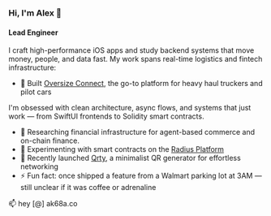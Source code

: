 ### Hi, I'm Alex 👋

#### Lead Engineer

I craft high-performance iOS apps and study backend systems that move money, people, and data fast. My work spans real-time logistics and fintech infrastructure:

- 📱 Built [Oversize Connect](https://apps.apple.com/us/app/oversize-connect/id6741709246), the go-to platform for heavy haul truckers and pilot cars

I'm obsessed with clean architecture, async flows, and systems that just work — from SwiftUI frontends to Solidity smart contracts.

- 🔐 Researching financial infrastructure for agent-based commerce and on-chain finance.
- 🧪 Experimenting with smart contracts on the [Radius Platform](https://radiustech.xyz/)
- 🚀 Recently launched [Qrty](https://apps.apple.com/us/app/qrty/id6744279795), a minimalist QR generator for effortless networking
- ⚡ Fun fact: once shipped a feature from a Walmart parking lot at 3AM — still unclear if it was coffee or adrenaline

📫 hey [@] ak68a.co
